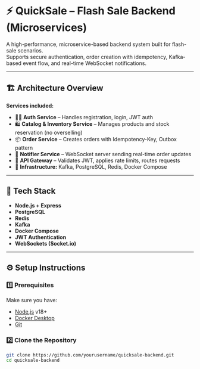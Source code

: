 # ⚡ QuickSale – Flash Sale Backend (Microservices)

A high-performance, microservice-based backend system built for flash-sale scenarios.  
Supports secure authentication, order creation with idempotency, Kafka-based event flow, and real-time WebSocket notifications.

---

## 🏗️ Architecture Overview

**Services included:**
- 🧑‍💻 **Auth Service** – Handles registration, login, JWT auth
- 🛍️ **Catalog & Inventory Service** – Manages products and stock reservation (no overselling)
- 📦 **Order Service** – Creates orders with Idempotency-Key, Outbox pattern
- 🔔 **Notifier Service** – WebSocket server sending real-time order updates
- 🚪 **API Gateway** – Validates JWT, applies rate limits, routes requests
- 🧱 **Infrastructure:** Kafka, PostgreSQL, Redis, Docker Compose

---

## 🧰 Tech Stack
- **Node.js + Express**
- **PostgreSQL**
- **Redis**
- **Kafka**
- **Docker Compose**
- **JWT Authentication**
- **WebSockets (Socket.io)**

---

## ⚙️ Setup Instructions

### 1️⃣ Prerequisites
Make sure you have:
- [Node.js](https://nodejs.org/en/) v18+
- [Docker Desktop](https://www.docker.com/products/docker-desktop/)
- [Git](https://git-scm.com/)

### 2️⃣ Clone the Repository
```bash
git clone https://github.com/yourusername/quicksale-backend.git
cd quicksale-backend
